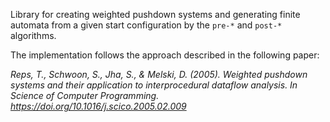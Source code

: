 Library for creating weighted pushdown systems and generating finite automata from a given start configuration by the `pre-*` and `post-*` algorithms.

The implementation follows the approach described in the following paper:

_Reps, T., Schwoon, S., Jha, S., & Melski, D. (2005). Weighted pushdown systems and their application to interprocedural dataflow analysis. In Science of Computer Programming. https://doi.org/10.1016/j.scico.2005.02.009_
